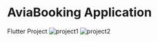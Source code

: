 # AviaBooking Application

Flutter Project 
![project1](https://user-images.githubusercontent.com/48751318/120442125-7edc6c00-c3af-11eb-87c0-ea118ed6fec9.png)
![project2](https://user-images.githubusercontent.com/48751318/120442145-83088980-c3af-11eb-87cd-94a4156bfe97.png)
